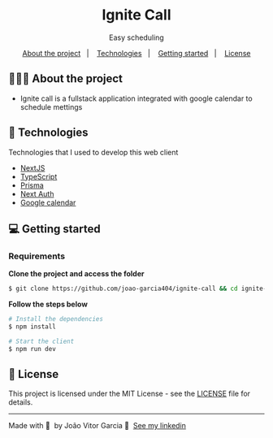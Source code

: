 <h1 align="center">
  Ignite Call
</h1>

<p align="center">Easy scheduling</p>

<p align="center">
  <a href="#-about-the-project">About the project</a>&nbsp;&nbsp;&nbsp;|&nbsp;&nbsp;&nbsp;
  <a href="#-technologies">Technologies</a>&nbsp;&nbsp;&nbsp;|&nbsp;&nbsp;&nbsp;
  <a href="#-getting-started">Getting started</a>&nbsp;&nbsp;&nbsp;|&nbsp;&nbsp;&nbsp;
  <a href="#-license">License</a>
</p>

## 👨🏻‍💻 About the project

- <p>Ignite call is a fullstack application integrated with google calendar to schedule mettings</p>

## 🚀 Technologies

Technologies that I used to develop this web client

- [NextJS](https://nextjs.org)
- [TypeScript](https://www.typescriptlang.org/)
- [Prisma](https://www.prisma.io/)
- [Next Auth](https://next-auth.js.org/)
- [Google calendar](https://calendar.google.com/)

## 💻 Getting started

### Requirements

**Clone the project and access the folder**

```bash
$ git clone https://github.com/joao-garcia404/ignite-call && cd ignite-call
```

**Follow the steps below**

```bash
# Install the dependencies
$ npm install

# Start the client
$ npm run dev
```

## 📝 License

This project is licensed under the MIT License - see the [LICENSE](LICENSE) file for details.

---

Made with 💜 &nbsp;by João Vitor Garcia 👋 &nbsp;[See my linkedin](https://www.linkedin.com/in/joao-garcia404/)

